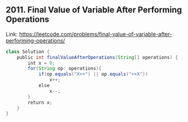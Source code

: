 ## 2011. Final Value of Variable After Performing Operations
Link: https://leetcode.com/problems/final-value-of-variable-after-performing-operations/

```java
class Solution {
    public int finalValueAfterOperations(String[] operations) {
        int x = 0;
        for(String op: operations){
            if(op.equals("X++") || op.equals("++X"))
                x++;
            else
                x--;
        }
        return x;
    }
}
```
